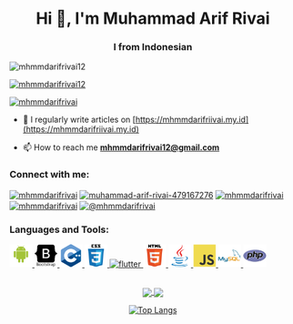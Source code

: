 <h1 align="center">Hi 👋, I'm Muhammad Arif Rivai</h1>
<h3 align="center">I from Indonesian</h3>

<p align="left"> <img src="https://komarev.com/ghpvc/?username=mhmmdarifrivai12&label=Profile%20views&color=0e75b6&style=flat" alt="mhmmdarifrivai12" /> </p>

<p align="left"> <a href="https://github.com/ryo-ma/github-profile-trophy"><img src="https://github-profile-trophy.vercel.app/?username=mhmmdarifrivai12" alt="mhmmdarifrivai12" /></a> </p>

<p align="left"> <a href="https://twitter.com/mhmmdarifrivai" target="blank"><img src="https://img.shields.io/twitter/follow/mhmmdarifrivai?logo=twitter&style=for-the-badge" alt="mhmmdarifrivai" /></a> </p>

- 📝 I regularly write articles on [https://mhmmdarifriivai.my.id](https://mhmmdarifriivai.my.id)

- 📫 How to reach me **mhmmdarifrivai12@gmail.com**

<h3 align="left">Connect with me:</h3>
<p align="left">
<a href="https://twitter.com/mhmmdarifrivai" target="blank"><img align="center" src="https://raw.githubusercontent.com/rahuldkjain/github-profile-readme-generator/master/src/images/icons/Social/twitter.svg" alt="mhmmdarifrivai" height="30" width="40" /></a>
<a href="https://linkedin.com/in/muhammad-arif-rivai-479167276" target="blank"><img align="center" src="https://raw.githubusercontent.com/rahuldkjain/github-profile-readme-generator/master/src/images/icons/Social/linked-in-alt.svg" alt="muhammad-arif-rivai-479167276" height="30" width="40" /></a>
<a href="https://fb.com/mhmmdarifrivai" target="blank"><img align="center" src="https://raw.githubusercontent.com/rahuldkjain/github-profile-readme-generator/master/src/images/icons/Social/facebook.svg" alt="mhmmdarifrivai" height="30" width="40" /></a>
<a href="https://instagram.com/mhmmdarifrivai" target="blank"><img align="center" src="https://raw.githubusercontent.com/rahuldkjain/github-profile-readme-generator/master/src/images/icons/Social/instagram.svg" alt="mhmmdarifrivai" height="30" width="40" /></a>
<a href="https://www.youtube.com/@mhmmdarifrivai" target="blank"><img align="center" src="https://raw.githubusercontent.com/rahuldkjain/github-profile-readme-generator/master/src/images/icons/Social/youtube.svg" alt="@mhmmdarifrivai" height="30" width="40" /></a>
</p>

<h3 align="left">Languages and Tools:</h3>
<p align="left"> <a href="https://developer.android.com" target="_blank" rel="noreferrer"> <img src="https://raw.githubusercontent.com/devicons/devicon/master/icons/android/android-original-wordmark.svg" alt="android" width="40" height="40"/> </a> <a href="https://getbootstrap.com" target="_blank" rel="noreferrer"> <img src="https://raw.githubusercontent.com/devicons/devicon/master/icons/bootstrap/bootstrap-plain-wordmark.svg" alt="bootstrap" width="40" height="40"/> </a> <a href="https://www.w3schools.com/cpp/" target="_blank" rel="noreferrer"> <img src="https://raw.githubusercontent.com/devicons/devicon/master/icons/cplusplus/cplusplus-original.svg" alt="cplusplus" width="40" height="40"/> </a> <a href="https://www.w3schools.com/css/" target="_blank" rel="noreferrer"> <img src="https://raw.githubusercontent.com/devicons/devicon/master/icons/css3/css3-original-wordmark.svg" alt="css3" width="40" height="40"/> </a> <a href="https://flutter.dev" target="_blank" rel="noreferrer"> <img src="https://www.vectorlogo.zone/logos/flutterio/flutterio-icon.svg" alt="flutter" width="40" height="40"/> </a> <a href="https://www.w3.org/html/" target="_blank" rel="noreferrer"> <img src="https://raw.githubusercontent.com/devicons/devicon/master/icons/html5/html5-original-wordmark.svg" alt="html5" width="40" height="40"/> </a> <a href="https://www.java.com" target="_blank" rel="noreferrer"> <img src="https://raw.githubusercontent.com/devicons/devicon/master/icons/java/java-original.svg" alt="java" width="40" height="40"/> </a> <a href="https://developer.mozilla.org/en-US/docs/Web/JavaScript" target="_blank" rel="noreferrer"> <img src="https://raw.githubusercontent.com/devicons/devicon/master/icons/javascript/javascript-original.svg" alt="javascript" width="40" height="40"/> </a> <a href="https://www.mysql.com/" target="_blank" rel="noreferrer"> <img src="https://raw.githubusercontent.com/devicons/devicon/master/icons/mysql/mysql-original-wordmark.svg" alt="mysql" width="40" height="40"/> </a> <a href="https://www.php.net" target="_blank" rel="noreferrer"> <img src="https://raw.githubusercontent.com/devicons/devicon/master/icons/php/php-original.svg" alt="php" width="40" height="40"/> </a> </p>

<br>
<div align="center">
  <a href="https://github.com/mhmmdarifrivai">
  <img height=200 align="center" src="https://github-readme-stats.vercel.app/api?username=mhmmdarifrivai12&show_icons=true&theme=transparent&hide_border=true&border_radius=20&card_width=325" />
</a>
<a>
  <img height=200 align="center" src="https://github-readme-streak-stats.herokuapp.com?user=mhmmdarifrivai12&theme=transparent&hide_border=true&border_radius=20&card_width=325)]https://git.io/streak-stats" />
</a>    

  <a href="https://github.com/mhmmdarifrivai12">
    
  ![Top Langs](https://github-readme-stats.vercel.app/api/top-langs/?username=mhmmdarifrivai&layout=compact&border_radius=20&card_width=815&theme=transparent&hide_border=true&hide=SCSS,Less,Cmake )
</a>
</div>
